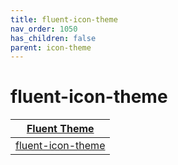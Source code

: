 ```yaml
---
title: fluent-icon-theme
nav_order: 1050
has_children: false
parent: icon-theme
---
```



# fluent-icon-theme

| [Fluent Theme](https://samwhelp.github.io/note-about-theme/read/desktop-theme/themes/fluent-theme.html) |
| --- |
| [fluent-icon-theme](https://github.com/vinceliuice/Fluent-icon-theme) |
